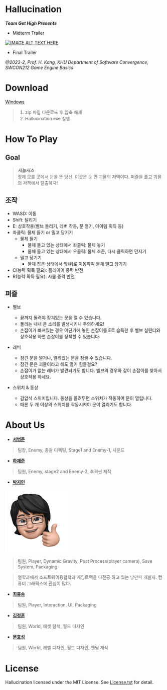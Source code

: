 # Hallucination
**_Team Get High Presents_**

- Midterm Trailer 

[![IMAGE ALT TEXT HERE](https://img.youtube.com/vi/oOxi5Nnza6c/0.jpg)](https://www.youtube.com/watch?v=oOxi5Nnza6c)

- Final Trailer  


_@2023-2, Prof. H. Kang, KHU Department of Software Convergence, SWCON212 Game Engine Basics_


# Download
[Windows]()   

> 1. zip 파일 다운로드 후 압축 해제
> 1. Hallucination.exe 실행

# How To Play
## Goal
> _**시놉시스**_  
정체 모를 곳에서 눈을 뜬 당신. 이곳은 눈 먼 괴물의 저택이다. 퍼즐을 풀고 괴물의 저책에서 탈출하자!  

## 조작
* WASD: 이동
* Shift: 달리기
* E: 상호작용(벨브 돌리기, 레버 작동, 문 열기, 아이템 획득 등)
* 좌클릭: 물체 들기 or 밀고 당기기
  * 물체 들기
    * 물체 들고 있는 상태에서 좌클릭: 물체 놓기
    * 물체 들고 있는 상태에서 우클릭: 물체 조준, 다시 클릭하면 던지기
  * 밀고 당기기
    * 물체 잡은 상태에서 앞/뒤로 이동하여 물체 밀고 당기기
* C(능력 획득 필요): 플레이어 중력 반전
* R(능력 획득 필요): 사물 중력 반전

## 퍼즐
* 벨브
  * 끝까지 돌려야 잠겨있는 문을 열 수 있습니다.
  * 돌리는 내내 큰 소리를 발생시키니 주의하세요!
  * 손잡이가 빠져있는 경우 어딘가에 놓인 손잡이를 E로 습득한 후 벨브 실린더와 상호작용 하면 손잡이를 장착할 수 있습니다.

* 레버
   * 잠긴 문을 열거나, 열려있는 문을 잠글 수 있습니다.
   * 잠긴 문은 괴물이라고 해도 열기 힘들걸요?
   * 손잡이가 없는 레버가 발견되기도 합니다. 벨브의 경우와 같이 손잡이를 찾아서 상호작용 하세요.

* 스위치 & 동상
  * 감압식 스위치입니다. 동상을 올려두면 스위치가 작동하여 문이 열립니다.
  * 때론 두 개 이상의 스위치를 작동시켜야 문이 열리기도 합니다.


# About Us
* [**서범준**](https://github.com/Seo-BJ)  
> 팀장, Enemy, 총괄 디렉팅, Stage1 and Enemy-1, 사운드

* [**하재준**](https://github.com/How0515)  
> 팀원, Enemy, stage2 and Enemy-2, 추격씬 제작

* [**박지인**](https://github.com/nagi0101)  
<img src="./images/jiin.png" width=200px />

> 팀원, Player, Dynamic Gravity, Post Process(player camera), Save System, Packaging

> 철학과에서 소프트웨어융합학과 게임트랙을 다전공 하고 있는 낭만파 개발자. 컴퓨터 그래픽스에 관심이 많다.

* [**최홍송**](https://github.com/bubbletok)  
> 팀원, Player, Interaction, UI, Packaging

* [**김정훈**](https://github.com/q910389942)  
> 팀원, World, 에셋 탐색, 월드 디자인

* [**문호성**](https://github.com/sim2han)  
> 팀원, World, 레벨 디자인, 월드 디자인, 엔딩 제작

# License
Hallucination licensed under the MIT License. See [License.txt](./LICENSE.txt) for detail.